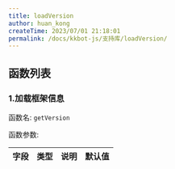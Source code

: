 ```yaml
---
title: loadVersion
author: huan_kong
createTime: 2023/07/01 21:18:01
permalink: /docs/kkbot-js/支持库/loadVersion/
---
```


## 函数列表

### 1.加载框架信息

函数名: `getVersion`

函数参数:

| 字段 | 类型 | 说明 | 默认值 |
| ---- | ---- | ---- | ------ |
